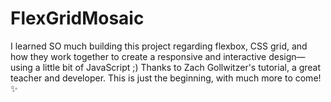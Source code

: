 # FlexGridMosaic
I learned SO much building this project regarding flexbox, CSS grid, and how they work together to create a responsive and interactive design—using a little bit of JavaScript ;) Thanks to Zach Gollwitzer's tutorial, a great teacher and developer. This is just the beginning, with much more to come! ✨
